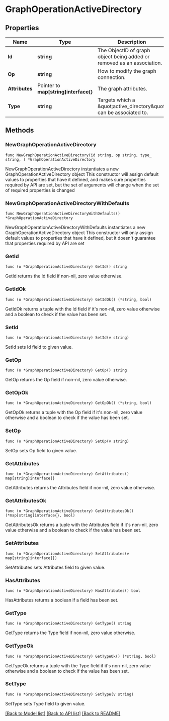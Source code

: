 # GraphOperationActiveDirectory

## Properties

Name | Type | Description | Notes
------------ | ------------- | ------------- | -------------
**Id** | **string** | The ObjectID of graph object being added or removed as an association. | 
**Op** | **string** | How to modify the graph connection. | 
**Attributes** | Pointer to **map[string]interface{}** | The graph attributes. | [optional] 
**Type** | **string** | Targets which a \&quot;active_directory\&quot; can be associated to. | 

## Methods

### NewGraphOperationActiveDirectory

`func NewGraphOperationActiveDirectory(id string, op string, type_ string, ) *GraphOperationActiveDirectory`

NewGraphOperationActiveDirectory instantiates a new GraphOperationActiveDirectory object
This constructor will assign default values to properties that have it defined,
and makes sure properties required by API are set, but the set of arguments
will change when the set of required properties is changed

### NewGraphOperationActiveDirectoryWithDefaults

`func NewGraphOperationActiveDirectoryWithDefaults() *GraphOperationActiveDirectory`

NewGraphOperationActiveDirectoryWithDefaults instantiates a new GraphOperationActiveDirectory object
This constructor will only assign default values to properties that have it defined,
but it doesn't guarantee that properties required by API are set

### GetId

`func (o *GraphOperationActiveDirectory) GetId() string`

GetId returns the Id field if non-nil, zero value otherwise.

### GetIdOk

`func (o *GraphOperationActiveDirectory) GetIdOk() (*string, bool)`

GetIdOk returns a tuple with the Id field if it's non-nil, zero value otherwise
and a boolean to check if the value has been set.

### SetId

`func (o *GraphOperationActiveDirectory) SetId(v string)`

SetId sets Id field to given value.


### GetOp

`func (o *GraphOperationActiveDirectory) GetOp() string`

GetOp returns the Op field if non-nil, zero value otherwise.

### GetOpOk

`func (o *GraphOperationActiveDirectory) GetOpOk() (*string, bool)`

GetOpOk returns a tuple with the Op field if it's non-nil, zero value otherwise
and a boolean to check if the value has been set.

### SetOp

`func (o *GraphOperationActiveDirectory) SetOp(v string)`

SetOp sets Op field to given value.


### GetAttributes

`func (o *GraphOperationActiveDirectory) GetAttributes() map[string]interface{}`

GetAttributes returns the Attributes field if non-nil, zero value otherwise.

### GetAttributesOk

`func (o *GraphOperationActiveDirectory) GetAttributesOk() (*map[string]interface{}, bool)`

GetAttributesOk returns a tuple with the Attributes field if it's non-nil, zero value otherwise
and a boolean to check if the value has been set.

### SetAttributes

`func (o *GraphOperationActiveDirectory) SetAttributes(v map[string]interface{})`

SetAttributes sets Attributes field to given value.

### HasAttributes

`func (o *GraphOperationActiveDirectory) HasAttributes() bool`

HasAttributes returns a boolean if a field has been set.

### GetType

`func (o *GraphOperationActiveDirectory) GetType() string`

GetType returns the Type field if non-nil, zero value otherwise.

### GetTypeOk

`func (o *GraphOperationActiveDirectory) GetTypeOk() (*string, bool)`

GetTypeOk returns a tuple with the Type field if it's non-nil, zero value otherwise
and a boolean to check if the value has been set.

### SetType

`func (o *GraphOperationActiveDirectory) SetType(v string)`

SetType sets Type field to given value.



[[Back to Model list]](../README.md#documentation-for-models) [[Back to API list]](../README.md#documentation-for-api-endpoints) [[Back to README]](../README.md)


